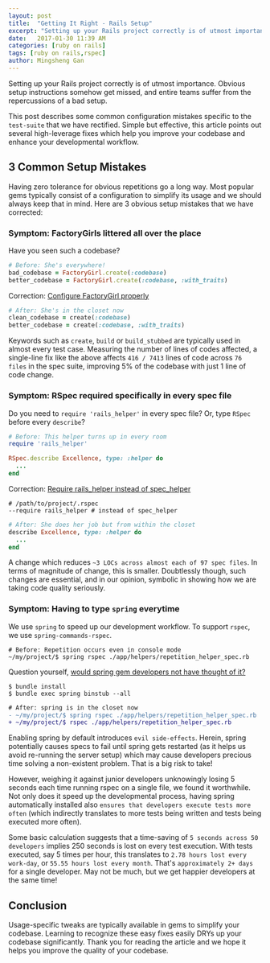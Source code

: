 ```yaml
---
layout: post
title:  "Getting It Right - Rails Setup"
excerpt: "Setting up your Rails project correctly is of utmost importance. Obvious setup instructions somehow get missed, and entire teams suffer from the repercussions of a bad setup."
date:   2017-01-30 11:39 AM
categories: [ruby on rails]
tags: [ruby on rails,rspec]
author: Mingsheng Gan
---
```


Setting up your Rails project correctly is of utmost importance. Obvious setup instructions somehow get missed, and entire teams suffer from the repercussions of a bad setup.

This post describes some common configuration mistakes specific to the `test-suite` that we have rectified. Simple but effective, this article points out several high-leverage fixes which help you improve your codebase and enhance your developmental workflow.

## 3 Common Setup Mistakes

Having zero tolerance for obvious repetitions go a long way. Most popular gems typically consist of a configuration to simplify its usage and we should always keep that in mind. Here are 3 obvious setup mistakes that we have corrected:

### Symptom: FactoryGirls littered all over the place

Have you seen such a codebase?
```ruby
# Before: She's everywhere!
bad_codebase = FactoryGirl.create(:codebase)
better_codebase = FactoryGirl.create(:codebase, :with_traits)
```

Correction: [Configure FactoryGirl properly][configure-factorygirl]
```ruby
# After: She's in the closet now
clean_codebase = create(:codebase)
better_codebase = create(:codebase, :with_traits)
```

Keywords such as `create`, `build` or `build_stubbed` are typically used in almost every test case. Measuring the number of lines of codes affected, a single-line fix like the above affects `416 / 7413` lines of code across `76 files` in the spec suite, improving 5% of the codebase with just 1 line of code change.

### Symptom: RSpec required specifically in every spec file

Do you need to `require 'rails_helper'` in every spec file? Or, type `RSpec` before every `describe`?
```ruby
# Before: This helper turns up in every room
require 'rails_helper'

RSpec.describe Excellence, type: :helper do
  ...
end
```

Correction: [Require rails_helper instead of spec_helper][configure-rspec]
```
# /path/to/project/.rspec
--require rails_helper # instead of spec_helper
```

```ruby
# After: She does her job but from within the closet
describe Excellence, type: :helper do
  ...
end
```

A change which reduces `~3 LOCs across almost each of 97 spec files`. In terms of magnitude of change, this is smaller. Doubtlessly though, such changes are essential, and in our opinion, symbolic in showing how we are taking code quality seriously.

### Symptom: Having to type `spring` everytime

We use `spring` to speed up our development workflow. To support `rspec`, we use `spring-commands-rspec`.
```
# Before: Repetition occurs even in console mode
~/my/project/$ spring rspec ./app/helpers/repetition_helper_spec.rb
```

Question yourself, [would spring gem developers not have thought of it?][configure-spring]
```
$ bundle install
$ bundle exec spring binstub --all
```

```diff
# After: spring is in the closet now
- ~/my/project/$ spring rspec ./app/helpers/repetition_helper_spec.rb
+ ~/my/project/$ rspec ./app/helpers/repetition_helper_spec.rb
```

Enabling spring by default introduces `evil side-effects`. Herein, spring potentially causes specs to fail until spring gets restarted (as it helps us avoid re-running the server setup) which may cause developers precious time solving a non-existent problem. That is a big risk to take!

However, weighing it against junior developers unknowingly losing 5 seconds each time running rspec on a single file, we found it worthwhile. Not only does it speed up the developmental process, having spring automatically installed also `ensures that developers execute tests more often` (which indirectly translates to more tests being written and tests being executed more often).

Some basic calculation suggests that a time-saving of `5 seconds across 50 developers` implies 250 seconds is lost on every test execution. With tests executed, say 5 times per hour, this translates to `2.78 hours lost every work-day`, or `55.55 hours lost every month`. That's `approximately 2+ days` for a single developer. May not be much, but we get happier developers at the same time!

## Conclusion

Usage-specific tweaks are typically available in gems to simplify your codebase. Learning to recognize these easy fixes easily DRYs up your codebase significantly. Thank you for reading the article and we hope it helps you improve the quality of your codebase.

[configure-factorygirl]: http://www.rubydoc.info/gems/factory_girl/file/GETTING_STARTED.md#Configure_your_test_suite
[configure-rspec]: https://www.relishapp.com/rspec/rspec-rails/docs/upgrade#default-helper-files
[configure-spring]: https://github.com/rails/spring#setup
